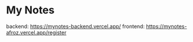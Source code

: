 # My Notes

backend: https://mynotes-backend.vercel.app/
frontend: https://mynotes-afroz.vercel.app/register